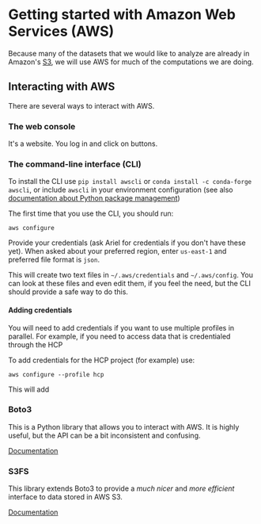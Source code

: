 # Getting started with Amazon Web Services (AWS)

Because many of the datasets that we would like to analyze are already in
Amazon's [S3](s3.md), we will use AWS for much of the computations we are doing.

## Interacting with AWS

There are several ways to interact with AWS.

### The web console

It's a website. You log in and click on buttons.

### The command-line interface (CLI)

To install the CLI use `pip install awscli` or `conda install -c conda-forge awscli`, or include
`awscli` in your environment configuration
(see also [documentation about Python package management](../installing_python_packages.md))

The first time that you use the CLI, you should run:

    aws configure

Provide your credentials (ask Ariel for credentials if you don't have these
yet). When asked about your preferred region, enter `us-east-1` and preferred
file format is `json`.

This will create two text files in `~/.aws/credentials` and `~/.aws/config`. You
can look at these files and even edit them, if you feel the need, but the CLI
should provide a safe way to do this.

#### Adding credentials

You will need to add credentials if you want to use multiple profiles in parallel.
For example, if you need to access data that is credentialed through the HCP

To add credentials for the HCP project (for example) use:

    aws configure --profile hcp

This will add

### Boto3

This is a Python library that allows you to interact with AWS. It is highly
useful, but the API can be a bit inconsistent and confusing.

[Documentation](https://boto3.amazonaws.com/v1/documentation/api/latest/index.html)

### S3FS

This library extends Boto3 to provide a *much nicer* and *more efficient*
interface to data stored in AWS S3.

[Documentation](https://s3fs.readthedocs.io/en/latest/)